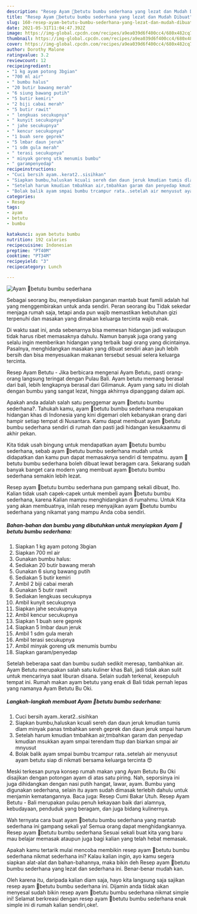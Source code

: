 ```yaml
---
description: "Resep Ayam 🐤betutu bumbu sederhana yang lezat dan Mudah Dibuat"
title: "Resep Ayam 🐤betutu bumbu sederhana yang lezat dan Mudah Dibuat"
slug: 160-resep-ayam-betutu-bumbu-sederhana-yang-lezat-dan-mudah-dibuat
date: 2021-05-31T11:04:47.392Z
image: https://img-global.cpcdn.com/recipes/a9ea039d6f400cc4/680x482cq70/ayam-🐤betutu-bumbu-sederhana-foto-resep-utama.jpg
thumbnail: https://img-global.cpcdn.com/recipes/a9ea039d6f400cc4/680x482cq70/ayam-🐤betutu-bumbu-sederhana-foto-resep-utama.jpg
cover: https://img-global.cpcdn.com/recipes/a9ea039d6f400cc4/680x482cq70/ayam-🐤betutu-bumbu-sederhana-foto-resep-utama.jpg
author: Dorothy Malone
ratingvalue: 3.2
reviewcount: 12
recipeingredient:
- "1 kg ayam potong 3bgian"
- "700 ml air"
- " bumbu halus"
- "20 butir bawang merah"
- "6 siung bawang putih"
- "5 butir kemiri"
- "2 biji cabai merah"
- "5 butir rawit"
- " lengkuas secukupnya"
- " kunyit secukupnya"
- " jahe secukupnya"
- " kencur secukupnya"
- "1 buah sere geprek"
- "5 lmbar daun jeruk"
- "1 sdm gula merah"
- " terasi secukupnya"
- " minyak goreng utk menumis bumbu"
- " garampenyedap"
recipeinstructions:
- "Cuci bersih ayam..kerat2..sisihkan"
- "Siapkan bumbu,haluskan kcuali sereh dan daun jeruk kmudian tumis dlam minyak panas tmbahkan sereh geprek dan daun jeruk smpai harum"
- "Setelah harum kmudian tmbahkan air,tmbahkan garam dan penyedap kmudian msukkan ayam smpai terendam ttup dan biarkan smpai air mnyusut"
- "Bolak balik ayam smpai bumbu trcampur rata..setelah air menyusut ayam betutu siap di nikmati bersama keluarga tercinta 😍"
categories:
- Resep
tags:
- ayam
- betutu
- bumbu

katakunci: ayam betutu bumbu 
nutrition: 192 calories
recipecuisine: Indonesian
preptime: "PT40M"
cooktime: "PT34M"
recipeyield: "3"
recipecategory: Lunch

---
```



![Ayam 🐤betutu bumbu sederhana](https://img-global.cpcdn.com/recipes/a9ea039d6f400cc4/680x482cq70/ayam-🐤betutu-bumbu-sederhana-foto-resep-utama.jpg)

Sebagai seorang ibu, menyediakan panganan mantab buat famili adalah hal yang menggembirakan untuk anda sendiri. Peran seorang ibu Tidak sekedar menjaga rumah saja, tetapi anda pun wajib memastikan kebutuhan gizi terpenuhi dan masakan yang dimakan keluarga tercinta wajib enak.

Di waktu  saat ini, anda sebenarnya bisa memesan hidangan jadi walaupun tidak harus ribet memasaknya dahulu. Namun banyak juga orang yang selalu ingin memberikan hidangan yang terbaik bagi orang yang dicintainya. Pasalnya, menghidangkan masakan yang dibuat sendiri akan jauh lebih bersih dan bisa menyesuaikan makanan tersebut sesuai selera keluarga tercinta. 

Resep Ayam Betutu - Jika berbicara mengenai Ayam Betutu, pasti orang-orang langsung teringat dengan Pulau Bali. Ayam betutu memang berasal dari bali, lebih lengkapnya berasal dari Gilimanuk. Ayam yang satu ini diolah dengan bumbu yang sangat lezat, hingga akhirnya dipanggang dalam api.

Apakah anda adalah salah satu penggemar ayam 🐤betutu bumbu sederhana?. Tahukah kamu, ayam 🐤betutu bumbu sederhana merupakan hidangan khas di Indonesia yang kini digemari oleh kebanyakan orang dari hampir setiap tempat di Nusantara. Kamu dapat membuat ayam 🐤betutu bumbu sederhana sendiri di rumah dan pasti jadi hidangan kesukaanmu di akhir pekan.

Kita tidak usah bingung untuk mendapatkan ayam 🐤betutu bumbu sederhana, sebab ayam 🐤betutu bumbu sederhana mudah untuk didapatkan dan kamu pun dapat memasaknya sendiri di tempatmu. ayam 🐤betutu bumbu sederhana boleh dibuat lewat beragam cara. Sekarang sudah banyak banget cara modern yang membuat ayam 🐤betutu bumbu sederhana semakin lebih lezat.

Resep ayam 🐤betutu bumbu sederhana pun gampang sekali dibuat, lho. Kalian tidak usah capek-capek untuk membeli ayam 🐤betutu bumbu sederhana, karena Kalian mampu menghidangkan di rumahmu. Untuk Kita yang akan membuatnya, inilah resep menyajikan ayam 🐤betutu bumbu sederhana yang nikamat yang mampu Anda coba sendiri.

<!--inarticleads1-->

##### Bahan-bahan dan bumbu yang dibutuhkan untuk menyiapkan Ayam 🐤betutu bumbu sederhana:

1. Siapkan 1 kg ayam potong 3bgian
1. Siapkan 700 ml air
1. Gunakan  bumbu halus:
1. Sediakan 20 butir bawang merah
1. Gunakan 6 siung bawang putih
1. Sediakan 5 butir kemiri
1. Ambil 2 biji cabai merah
1. Gunakan 5 butir rawit
1. Sediakan  lengkuas secukupnya
1. Ambil  kunyit secukupnya
1. Siapkan  jahe secukupnya
1. Ambil  kencur secukupnya
1. Siapkan 1 buah sere geprek
1. Siapkan 5 lmbar daun jeruk
1. Ambil 1 sdm gula merah
1. Ambil  terasi secukupnya
1. Ambil  minyak goreng utk menumis bumbu
1. Siapkan  garam/penyedap


Setelah beberapa saat dan bumbu sudah sedikit meresap, tambahkan air. Ayam Betutu merupakan salah satu kuliner khas Bali, jadi tidak akan sulit untuk mencarinya saat liburan disana. Selain sudah terkenal, kesepuluh tempat ini. Rumah makan ayam betutu yang enak di Bali tidak pernah lepas yang namanya Ayam Betutu Bu Oki. 

<!--inarticleads2-->

##### Langkah-langkah membuat Ayam 🐤betutu bumbu sederhana:

1. Cuci bersih ayam..kerat2..sisihkan
1. Siapkan bumbu,haluskan kcuali sereh dan daun jeruk kmudian tumis dlam minyak panas tmbahkan sereh geprek dan daun jeruk smpai harum
1. Setelah harum kmudian tmbahkan air,tmbahkan garam dan penyedap kmudian msukkan ayam smpai terendam ttup dan biarkan smpai air mnyusut
1. Bolak balik ayam smpai bumbu trcampur rata..setelah air menyusut ayam betutu siap di nikmati bersama keluarga tercinta 😍


Meski terkesan punya konsep rumah makan yang Ayam Betutu Bu Oki disajikan dengan potongan ayam di atas satu piring. Nah, seporsinya ini juga dihidangkan dengan nasi putih hangat, lawar, ayam. Bumbu yang digunakan sederhana, selain itu ayam sudah dimasak terlebih dahulu untuk menjamin kematangannya. Baca juga: Resep Cumi Bakar Utuh. Resep Ayam Betutu - Bali merupakan pulau penuh kekayaan baik dari alamnya, kebudayaan, penduduk yang beragam, dan juga bidang kulinernya. 

Wah ternyata cara buat ayam 🐤betutu bumbu sederhana yang mantab sederhana ini gampang sekali ya! Semua orang dapat menghidangkannya. Resep ayam 🐤betutu bumbu sederhana Sesuai sekali buat kita yang baru mau belajar memasak ataupun juga bagi kalian yang telah hebat memasak.

Apakah kamu tertarik mulai mencoba membikin resep ayam 🐤betutu bumbu sederhana nikmat sederhana ini? Kalau kalian ingin, ayo kamu segera siapkan alat-alat dan bahan-bahannya, maka bikin deh Resep ayam 🐤betutu bumbu sederhana yang lezat dan sederhana ini. Benar-benar mudah kan. 

Oleh karena itu, daripada kalian diam saja, hayo kita langsung saja sajikan resep ayam 🐤betutu bumbu sederhana ini. Dijamin anda tiidak akan menyesal sudah bikin resep ayam 🐤betutu bumbu sederhana nikmat simple ini! Selamat berkreasi dengan resep ayam 🐤betutu bumbu sederhana enak simple ini di rumah kalian sendiri,oke!.

